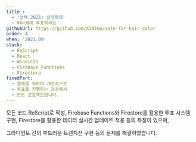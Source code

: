 ```yaml
---
title_:
  - '선택 2021: 신의하의'
  - 머리색에 투표하세요
githubUrl: https://github.com/XiNiHa/vote-for-hair-color
order: 4
when: '2021.09'
stack:
  - ReScript
  - React
  - WindiCSS
  - Firebase Functions
  - Firestore
fixedPart:
  - 염색을 위하여 개인적으로
  - 투표를 진행하는 과정에서
  - 만든 프로젝트입니다.
---
```


<span class="nw">모든 코드 ReScript로 작성,</span>
<span class="nw">Firebase Functions와 Firestore를</span>
<span class="nw">활용한 투표 시스템 구현,</span>
<span class="nw">Firestore를 활용한</span>
<span class="nw">데이터 실시간 업데이트</span>
<span class="nw">적용 등의 특징이 있으며,</span>

<span class="nw">그라디언트 간의 부드러운</span>
<span class="nw">트랜지션 구현 등의</span>
<span class="nw">문제를 해결하였습니다.</span>
